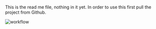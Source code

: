 This is the read me file, nothing in it yet.
In order to use this first pull the project from Github.

![workflow](https://github.com/<UserName>/<RepositoryName>/actions/workflows/main.yml/badge.svg)